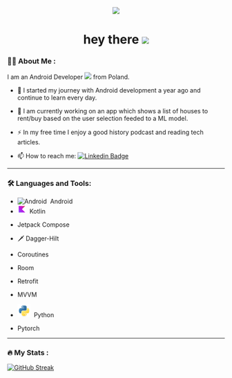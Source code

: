 
<div id="header" align="center">
  <img src="https://media.tenor.com/4DEF84bYG2AAAAAd/stray-programming.gif" width="500px"/>
</div>
<h1 align="center">
  hey there
  <img src="https://media.giphy.com/media/hvRJCLFzcasrR4ia7z/giphy.gif" width="30px"/>
</h1>

### :man_technologist: About Me :
I am an Android Developer <img src="https://zeevector.com/wp-content/uploads/Android-robot-png.png" width="30px"> from Poland.

- :telescope: I started my journey with Android development a year ago and continue to learn every day.

- :seedling: I am currently working on an app which shows a list of houses to rent/buy based on the user selection feeded to a ML model.

- :zap: In my free time I enjoy a good history podcast and reading tech articles.

- :mailbox: How to reach me: [![Linkedin Badge](https://img.shields.io/badge/-LinkedIn-blue?style=flat&logo=Linkedin&logoColor=white)](www.linkedin.com/in/jakubgrabowski)


---

### :hammer_and_wrench: Languages and Tools:

- <div> <img src="https://zeevector.com/wp-content/uploads/Android-robot-png.png" title="Android" alt="Android" width="30" />&nbsp; Android </div> 

- <div> <img src="https://raw.githubusercontent.com/devicons/devicon/1119b9f84c0290e0f0b38982099a2bd027a48bf1/icons/kotlin/kotlin-original.svg" title="Kotlin" alt="Kotlin" width="20" />&nbsp; Kotlin</div> 

- Jetpack Compose

- :dagger: Dagger-Hilt

- Coroutines

- Room

- Retrofit

- MVVM

- <div> <img src="https://raw.githubusercontent.com/devicons/devicon/1119b9f84c0290e0f0b38982099a2bd027a48bf1/icons/python/python-original.svg" title="Python" alt="Python" width="30" />&nbsp; Python</div> 

- Pytorch

---

### :fire: My Stats :

[![GitHub Streak](http://github-readme-streak-stats.herokuapp.com?user=jakgrab&theme=android-dark&date_format=j%20M%5B%20Y%5D)](https://git.io/streak-stats)


